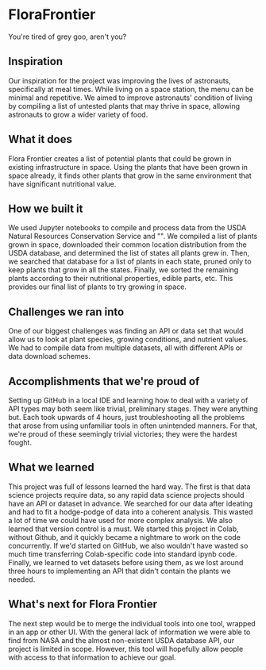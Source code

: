 # FloraFrontier
You're tired of grey goo, aren't you?


## Inspiration
Our inspiration for the project was improving the lives of astronauts, specifically at meal times. While living on a space station, the menu can be minimal and repetitive. We aimed to improve astronauts' condition of living by compiling a list of untested plants that may thrive in space, allowing astronauts to grow a wider variety of food.

## What it does
Flora Frontier creates a list of potential plants that could be grown in existing infrastructure in space. Using the plants that have been grown in space already, it finds other plants that grow in the same environment that have significant nutritional value. 

## How we built it
We used Jupyter notebooks to compile and process data from the USDA Natural Resources Conservation Service and "". We compiled a list of plants grown in space, downloaded their common location distribution from the USDA database, and determined the list of states all plants grew in. Then, we searched that database for a list of plants in each state, pruned only to keep plants that grow in all the states. Finally, we sorted the remaining plants according to their nutritional properties, edible parts, etc. This provides our final list of plants to try growing in space.

## Challenges we ran into
One of our biggest challenges was finding an API or data set that would allow us to look at plant species, growing conditions, and nutrient values. We had to compile data from multiple datasets, all with different APIs or data download schemes.

## Accomplishments that we're proud of
Setting up GitHub in a local IDE and learning how to deal with a variety of API types may both seem like trivial, preliminary stages. They were anything but. Each took upwards of 4 hours, just troubleshooting all the problems that arose from using unfamiliar tools in often unintended manners. For that, we're proud of these seemingly trivial victories; they were the hardest fought.

## What we learned
This project was full of lessons learned the hard way. The first is that data science projects require data, so any rapid data science projects should have an API or dataset in advance. We searched for our data after ideating and had to fit a hodge-podge of data into a coherent analysis. This wasted a lot of time we could have used for more complex analysis. We also learned that version control is a must. We started this project in Colab, without Github, and it quickly became a nightmare to work on the code concurrently. If we'd started on GitHub, we also wouldn't have wasted so much time transferring Colab-specific code into standard ipynb code. Finally, we learned to vet datasets before using them, as we lost around three hours to implementing an API that didn't contain the plants we needed.

## What's next for Flora Frontier
The next step would be to merge the individual tools into one tool, wrapped in an app or other UI. With the general lack of information we were able to find from NASA and the almost non-existent USDA database API, our project is limited in scope. However, this tool will hopefully allow people with access to that information to achieve our goal.
